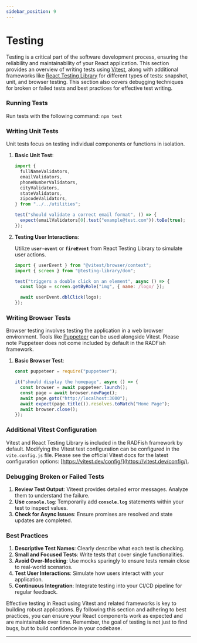 ```yaml
---
sidebar_position: 9
---
```


# Testing

Testing is a critical part of the software development process, ensuring the reliability and maintainability of your React application. This section provides an overview of writing tests using [Vitest](https://vitest.dev/api/), along with additional frameworks like [React Testing Library](https://testing-library.com/docs/react-testing-library/intro/) for different types of tests: snapshot, unit, and browser testing. This section also covers debugging techniques for broken or failed tests and best practices for effective test writing.

### **Running Tests**

Run tests with the following command: `npm test`

### **Writing Unit Tests**

Unit tests focus on testing individual components or functions in isolation.

1. **Basic Unit Test**:

   ```jsx
   import {
     fullNameValidators,
     emailValidators,
     phoneNumberValidators,
     cityValidators,
     stateValidators,
     zipcodeValidators,
   } from "../../utilities";

   test("should validate a correct email format", () => {
     expect(emailValidators[0].test("example@test.com")).toBe(true);
   });
   ```

2. **Testing User Interactions**:

   Utilize **`user-event`** or **`fireEvent`** from React Testing Library to simulate user actions.

   ```jsx
   import { userEvent } from "@vitest/browser/context";
   import { screen } from "@testing-library/dom";

   test("triggers a double click on an element", async () => {
     const logo = screen.getByRole("img", { name: /logo/ });

     await userEvent.dblClick(logo);
   });
   ```

### **Writing Browser Tests**

Browser testing involves testing the application in a web browser environment. Tools like [Puppeteer](https://pptr.dev/) can be used alongside Vitest. Please note Puppeteer does not come included by default in the RADFish framework.

1. **Basic Browser Test**:

   ```jsx
   const puppeteer = require("puppeteer");

   it("should display the homepage", async () => {
     const browser = await puppeteer.launch();
     const page = await browser.newPage();
     await page.goto("http://localhost:3000");
     await expect(page.title()).resolves.toMatch("Home Page");
     await browser.close();
   });
   ```

### Additional Vitest Configuration

Vitest and React Testing Library is included in the RADFish framework by default. Modifying the Vitest test configuration can be configured in the `vite.config.js` file. Please see the official Vitest docs for the latest configuration options: [https://vitest.dev/config/](https://vitest.dev/config/).

### **Debugging Broken or Failed Tests**

1. **Review Test Output**: Viteest provides detailed error messages. Analyze them to understand the failure.
2. **Use `console.log`**: Temporarily add **`console.log`** statements within your test to inspect values.
3. **Check for Async Issues**: Ensure promises are resolved and state updates are completed.

### **Best Practices**

1. **Descriptive Test Names**: Clearly describe what each test is checking.
2. **Small and Focused Tests**: Write tests that cover single functionalities.
3. **Avoid Over-Mocking**: Use mocks sparingly to ensure tests remain close to real-world scenarios.
4. **Test User Interactions**: Simulate how users interact with your application.
5. **Continuous Integration**: Integrate testing into your CI/CD pipeline for regular feedback.

Effective testing in React using Vitest and related frameworks is key to building robust applications. By following this section and adhering to best practices, you can ensure your React components work as expected and are maintainable over time. Remember, the goal of testing is not just to find bugs, but to build confidence in your codebase.

---
